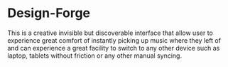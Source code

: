 # Design-Forge
This is a creative invisible but discoverable interface that allow user to experience great comfort of instantly picking up music where they left of and can experience  a great facility to switch to any other device such as laptop, tablets without friction or any other manual syncing.

